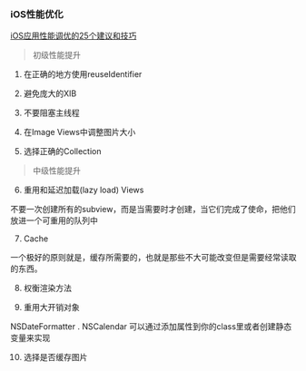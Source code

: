 
### iOS性能优化

[iOS应用性能调优的25个建议和技巧](http://www.cocoachina.com/ios/20150408/11501.html)

> 初级性能提升

1. 在正确的地方使用reuseIdentifier

2. 避免庞大的XIB

3. 不要阻塞主线程

4. 在Image Views中调整图片大小

5. 选择正确的Collection


> 中级性能提升

6. 重用和延迟加载(lazy load) Views

  不要一次创建所有的subview，而是当需要时才创建，当它们完成了使命，把他们放进一个可重用的队列中

7. Cache

  一个极好的原则就是，缓存所需要的，也就是那些不大可能改变但是需要经常读取的东西。

8. 权衡渲染方法


9. 重用大开销对象

  NSDateFormatter . NSCalendar  可以通过添加属性到你的class里或者创建静态变量来实现

10. 选择是否缓存图片

